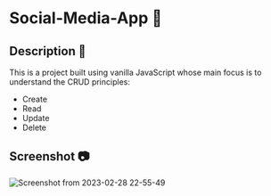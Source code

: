 # Social-Media-App 🤳

## Description 📝

This is a project built using vanilla JavaScript whose main focus is to understand the CRUD principles:

- Create
- Read
- Update
- Delete

## Screenshot 📷

![Screenshot from 2023-02-28 22-55-49](https://user-images.githubusercontent.com/96788680/221990851-a4fb90f0-470a-469d-aa22-57f7cb47ae7e.png)

